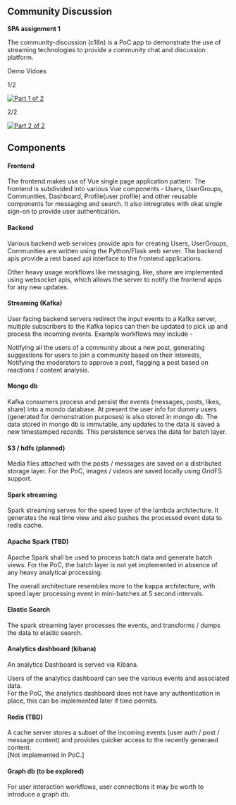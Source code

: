 ## Community Discussion

**SPA assignment 1**

The community-discussion (c18n) is a PoC app to demonstrate the use of streaming technologies
to provide a community chat and discussion platform.

Demo Vidoes

1/2

[![Part 1 of 2](https://img.youtube.com/vi/SEgkeIV7R-g/0.jpg)](https://www.youtube.com/watch?v=SEgkeIV7R-g&list=PLHpNd3jR1FMYORmWIwEz2EUgYofL-O1Ps&index=3)

2/2

[![Part 2 of 2](https://img.youtube.com/vi/8DpjFNXka5E/0.jpg)](https://www.youtube.com/watch?v=8DpjFNXka5E&list=PLHpNd3jR1FMYORmWIwEz2EUgYofL-O1Ps&index=4)


## Components

#### Frontend
    
The frontend makes use of Vue single page application pattern.
The frontend is subdivided into various Vue components - Users, UserGroups, Communities, Dashboard, Profile(user profile)
and other reusable components for messaging and search.
It also intregrates with okat single sign-on to provide user authentication.

#### Backend

Various backend web services provide apis for creating Users, UserGroups, Communities are written using the
Python/Flask web server.
The backend apis provide a rest based api interface to the frontend applications.

Other heavy usage workflows like messaging, like, share are implemented using websocket apis, which allows
the server to notify the frontend apps for any new updates.

#### Streaming (Kafka)

User facing backend servers redirect the input events to a Kafka server, multiple subscribers to the Kafka topics can then 
be updated to pick up and process the incoming events. Example workflows may include - 

Notifying all the users of a community about a new post, generating suggestions for users to join a community based on their
interests, Notifying the moderators to approve a post, flagging a post based on reactions / content analysis.
    
#### Mongo db

Kafka consumers process and persist the events (messages, posts, likes, share) into a mondo database. At present the user info for 
dummy users (generated for demonstration purposes) is also stored in mongo db.
The data stored in mongo db is immutable, any updates to the data is saved a new timestamped records. This persistence serves the data
for batch layer.

#### S3 / hdfs (planned)

Media files attached with the posts / messages are saved on a distributed storage layer.
For the PoC, images / videos are saved locally using GridFS support.


#### Spark streaming

Spark streaming serves for the speed layer of the lambda architecture. It generates the real time view and also pushes the 
processed event data to redis cache.


#### Apache Spark (TBD)

Apache Spark shall be used to process batch data and generate batch views.
For the PoC, the batch layer is not yet implemented in absence of any heavy analytical processing.

The overall architecture resembles more to the kappa architecture, with speed layer processing event in mini-batches at 5 second intervals.

#### Elastic Search

The spark streaming layer processes the events, and transforms / dumps the data to elastic search.

#### Analytics dashboard (kibana)
An analytics Dashboard is served via Kibana.  

Users of the analytics dashboard can see the various events and associated data.  
For the PoC, the analytics dashboard does not have any authentication in place, this can be implemented later if time permits.


#### Redis (TBD)

A cache server stores a subset of the incoming events (user auth / post / message content) and provides quicker access to the
recently generaed content.  
[Not implemented in PoC.]

#### Graph db (to be explored)

For user interaction workflows, user connections it may be worth to introduce a graph db.


